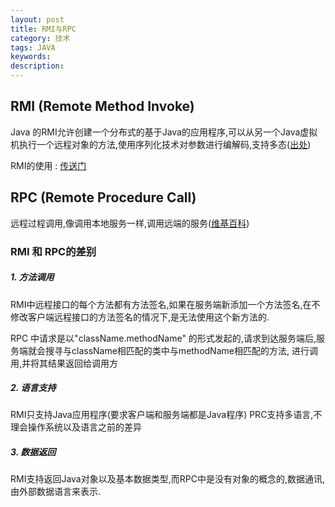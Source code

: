 ```yaml
---
layout: post
title: RMI与RPC
category: 技术
tags: JAVA
keywords:
description:
---
```


## RMI (Remote Method Invoke)

Java 的RMI允许创建一个分布式的基于Java的应用程序,可以从另一个Java虚拟机执行一个远程对象的方法,使用序列化技术对参数进行编解码,支持多态([出处](http://docs.oracle.com/javase/6/docs/technotes/guides/rmi/index.html))

RMI的使用 : [传送门](http://docs.oracle.com/javase/6/docs/technotes/guides/rmi/hello/hello-world.html)

## RPC (Remote Procedure Call)
远程过程调用,像调用本地服务一样,调用远端的服务([维基百科](https://en.wikipedia.org/wiki/Remote_procedure_call))

### RMI 和 RPC的差别

##### 1.  方法调用
  RMI中远程接口的每个方法都有方法签名,如果在服务端新添加一个方法签名,在不修改客户端远程接口的方法签名的情况下,是无法使用这个新方法的.

RPC 中请求是以"className.methodName" 的形式发起的,请求到达服务端后,服务端就会搜寻与className相匹配的类中与methodName相匹配的方法, 进行调用,并将其结果返回给调用方  

##### 2. 语言支持
RMI只支持Java应用程序(要求客户端和服务端都是Java程序)
PRC支持多语言,不理会操作系统以及语言之前的差异

##### 3. 数据返回
RMI支持返回Java对象以及基本数据类型,而RPC中是没有对象的概念的,数据通讯,由外部数据语言来表示.
